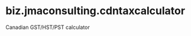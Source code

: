 biz.jmaconsulting.cdntaxcalculator
==================================

Canadian GST/HST/PST calculator
